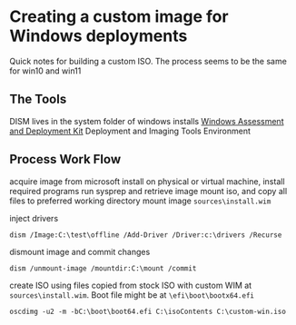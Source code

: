 # Creating a custom image for Windows deployments

Quick notes for building a custom ISO. The process seems to be the same for win10 and win11

## The Tools
DISM lives in the system folder of windows installs
[Windows Assessment and Deployment Kit](https://learn.microsoft.com/en-us/windows-hardware/get-started/adk-install)
Deployment and Imaging Tools Environment

## Process Work Flow
acquire image from microsoft
install on physical or virtual machine, install required programs
run sysprep and retrieve image
mount iso, and copy all files to preferred working directory
mount image `sources\install.wim`

inject drivers
```
dism /Image:C:\test\offline /Add-Driver /Driver:c:\drivers /Recurse
```

dismount image and commit changes
```
dism /unmount-image /mountdir:C:\mount /commit
```

create ISO using files copied from stock ISO with custom WIM at `sources\install.wim`. Boot file might be at `\efi\boot\bootx64.efi`
```
oscdimg -u2 -m -bC:\boot\boot64.efi C:\isoContents C:\custom-win.iso
```
